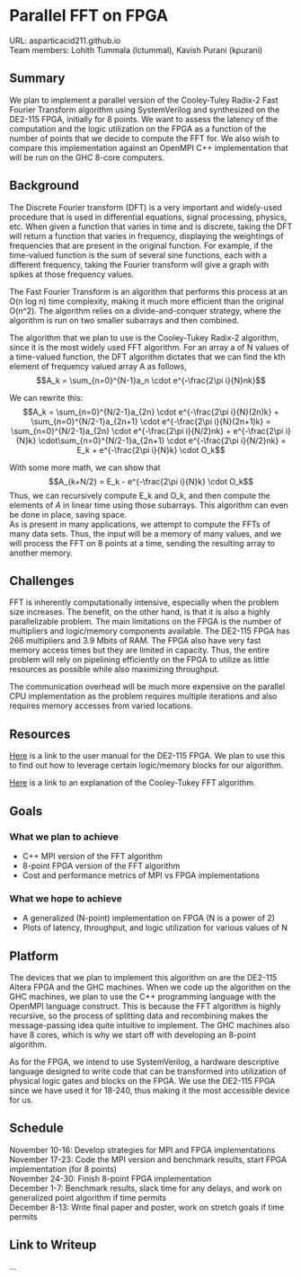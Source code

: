 # Parallel FFT on FPGA
URL: asparticacid211.github.io  
Team members: Lohith Tummala (lctummal), Kavish Purani (kpurani)
## Summary
We plan to implement a parallel version of the Cooley-Tuley Radix-2 Fast Fourier Transform algorithm using SystemVerilog and synthesized on the DE2-115 FPGA, initially for 8 points. We want to assess the latency of the computation and the logic utilization on the FPGA as a function of the number of points that we decide to compute the FFT for. We also wish to compare this implementation against an OpenMPI C++ implementation that will be run on the GHC 8-core computers.  
## Background
The Discrete Fourier transform (DFT) is a very important and widely-used procedure that is used in differential equations, signal processing, physics, etc. When given a function that varies in time and is discrete, taking the DFT will return a function that varies in frequency, displaying the weightings of frequencies that are present in the original function. For example, if the time-valued function is the sum of several sine functions, each with a different frequency, taking the Fourier transform will give a graph with spikes at those frequency values.  
  
The Fast Fourier Transform is an algorithm that performs this process at an O(n log n) time complexity, making it much more efficient than the original O(n^2). The algorithm relies on a divide-and-conquer strategy, where the algorithm is run on two smaller subarrays and then combined.  
  
The algorithm that we plan to use is the Cooley-Tukey Radix-2 algorithm, since it is the most widely used FFT algorithm. For an array a of N values of a time-valued function, the DFT algorithm dictates that we can find the kth element of frequency valued array A as follows,  
$$A_k = \sum_{n=0}^{N-1}a_n \cdot e^{-\frac{2\pi i}{N}nk}$$  
  
We can rewrite this:  
$$A_k = \sum_{n=0}^{N/2-1}a_{2n} \cdot e^{-\frac{2\pi i}{N}(2n)k} + \sum_{n=0}^{N/2-1}a_{2n+1} \cdot e^{-\frac{2\pi i}{N}(2n+1)k} = \sum_{n=0}^{N/2-1}a_{2n} \cdot e^{-\frac{2\pi i}{N/2}nk} + e^{-\frac{2\pi i}{N}k} \cdot\sum_{n=0}^{N/2-1}a_{2n+1} \cdot e^{-\frac{2\pi i}{N/2}nk} = E_k + e^{-\frac{2\pi i}{N}k} \cdot O_k$$  
  
With some more math, we can show that
$$A_{k+N/2} = E_k - e^{-\frac{2\pi i}{N}k} \cdot O_k$$
Thus, we can recursively compute E_k and O_k, and then compute the elements of $A$ in linear time using those subarrays. This algorithm can even be done in place, saving space.  
As is present in many applications, we attempt to compute the FFTs of many data sets. Thus, the input will be a memory of many values, and we will process the FFT on $8$ points at a time, sending the resulting array to another memory.  
## Challenges
FFT is inherently computationally intensive, especially when the problem size increases. The benefit, on the other hand, is that it is also a highly parallelizable problem. The main limitations on the FPGA is the number of multipliers and logic/memory components available. The DE2-115 FPGA has $266$ multipliers and $3.9$ Mbits of RAM. The FPGA also have very fast memory access times but they are limited in capacity. Thus, the entire problem will rely on pipelining efficiently on the FPGA to utilize as little resources as possible while also maximizing throughput.  
  
The communication overhead will be much more expensive on the parallel CPU implementation as the problem requires multiple iterations and also requires memory accesses from varied locations.  
## Resources
[Here](https://www.terasic.com.tw/attachment/archive/502/DE2_115_User_manual.pdf) is a link to the user manual for the DE2-115 FPGA. We plan to use this to find out how to leverage certain logic/memory blocks for our algorithm.  
  
[Here](https://en.wikipedia.org/wiki/Cooley%E2%80%93Tukey_FFT_algorithm) is a link to an explanation of the Cooley-Tukey FFT algorithm.  
  
## Goals
### What we plan to achieve
* C++ MPI version of the FFT algorithm
* 8-point FPGA version of the FFT algorithm
* Cost and performance metrics of MPI vs FPGA implementations
### What we hope to achieve
* A generalized (N-point) implementation on FPGA (N is a power of 2)  
* Plots of latency, throughput, and logic utilization for various values of N  
## Platform
The devices that we plan to implement this algorithm on are the DE2-115 Altera FPGA and the GHC machines. When we code up the algorithm on the GHC machines, we plan to use the C++ programming language with the OpenMPI language construct. This is because the FFT algorithm is highly recursive, so the process of splitting data and recombining makes the message-passing idea quite intuitive to implement. The GHC machines also have 8 cores, which is why we start off with developing an 8-point algorithm.  
  
As for the FPGA, we intend to use SystemVerilog, a hardware descriptive language designed to write code that can be transformed into utilization of physical logic gates and blocks on the FPGA. We use the DE2-115 FPGA since we have used it for 18-240, thus making it the most accessible device for us.
## Schedule
November 10-16: Develop strategies for MPI and FPGA implementations  
November 17-23: Code the MPI version and benchmark results, start FPGA implementation (for 8 points)  
November 24-30: Finish 8-point FPGA implementation  
December 1-7: Benchmark results, slack time for any delays, and work on generalized point algorithm if time permits  
December 8-13: Write final paper and poster, work on stretch goals if time permits  
## Link to Writeup
...
